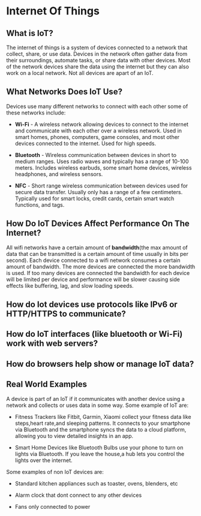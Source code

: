 # Internet Of Things

## What is IoT?
The internet of things is a system of devices connected to a network that collect, share, or use data. Devices in the network often gather data from their surroundings, automate tasks, or share data with other devices. Most of the network devices share the data using the internet but they can also work on a local network. Not all devices are apart of an IoT. 

## What Networks Does IoT Use?
Devices use many different networks to connect with each other some of these networks include:

- **Wi-Fi** - A wireless network allowing devices to connect to the internet and communicate with each other over a wireless network. Used in smart homes, phones, computers, game consoles, and most other devices connected to the internet. Used for high speeds.

- **Bluetooth** - Wireless communication between devices in short to medium ranges. Uses radio waves and typically has a range of 10-100 meters. Includes wireless earbuds, some smart home devices, wireless headphones, and wireless sensors.

- **NFC** - Short range wireless communication between devices used for secure data transfer. Usually only has a range of a few centimeters. Typically used for smart locks, credit cards, certain smart watch functions, and tags.

## How Do IoT Devices Affect Performance On The Internet?

All wifi networks have a certain amount of **bandwidth**(the max amount of data that can be transmitted is a certain amount of time usually in bits per second). Each device connected to a wifi network consumes a certain amount of bandwidth. The more devices are connected the more bandwidth is used. If too many devices are connected the bandwidth for each device will be limited per device and performance will be slower causing side effects like buffering, lag, and slow loading speeds.

## How do Iot devices use protocols like IPv6 or HTTP/HTTPS to communicate?

## How do IoT interfaces (like bluetooth or Wi-Fi) work with web servers?

## How do browsers help show or manage IoT data?

## Real World Examples
A device is part of an IoT if it communicates with another device using a network and collects or uses data in some way. Some example of IoT are:

- Fitness Trackers like Fitbit, Garmin, Xiaomi collect your fitness data like steps,heart rate,and sleeping patterns. It connects to your smartphone via Bluetooth and the smartphone syncs the data to a cloud platform, allowing you to view detailed insights in an app.

- Smart Home Devices like Bluetooth Bulbs use your phone to turn on lights via Bluetooth. If you leave the house,a hub lets you control the lights over the internet.

Some examples of non IoT devices are:

- Standard kitchen appliances such as toaster, ovens, blenders, etc

- Alarm clock that dont connect to any other devices

- Fans only connected to power